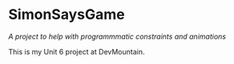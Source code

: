 # SimonSaysGame

*A project to help with programmmatic constraints and animations*

This is my Unit 6 project at DevMountain.
